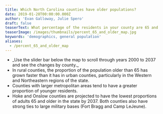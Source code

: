 ```yaml
---
title: Which North Carolina counties have older populations?
date: 2019-01-28T00:00:00.000Z
author: 'Evan Galloway, Julie Spero'
draft: false
teaserText: What percentage of the residents in your county are 65 and older?
teaserImage: /images/thumbnails/percent_65_and_older_map.jpg
keywords: 'demographics, general population'
aliases:
  - /percent_65_and_older_map
---
```



<ul>
<li> _Use the slider bar below the map to scroll through years 2000 to 2037 and see the changes by county._

<li>In rural counties, the proportion of the population older than 65 has grown faster than it has in urban counties, particularly in the Western and Northeastern regions of the state.</li>

<li>Counties with larger metropolitan areas tend to have a greater proportion of younger residents.</li>

<li>Hoke and Onslow counties are projected to have the lowest proportions of adults 65 and older in the state by 2037.  Both counties also have strong ties to large military bases (Fort Bragg and Camp LeJeune).</li>
</ul>
<div id='map'></div>
<div id='viewof-year'></div>

<script type=module>

import {Runtime, Inspector} from "https://unpkg.com/@observablehq/runtime@4/dist/runtime.js";
import define from "https://api.observablehq.com/@gallowayevan/percent-65-and-older-north-carolina.js?v=3";
  
  const renders = {
    "viewof year": "#viewof-year",
    "map": "#map",
  };

  for (let i in renders)
    renders[i] = document.querySelector(renders[i]);

const runtime = new Runtime();
const main = runtime.module(define, name => {
if (renders[name]){
      return new Inspector(renders[name]);
    } 
});

</script>

